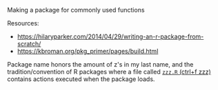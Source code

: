 
Making a package for commonly used functions

Resources:
- https://hilaryparker.com/2014/04/29/writing-an-r-package-from-scratch/
- https://kbroman.org/pkg_primer/pages/build.html

Package name honors the amount of z's in my last name, and the tradition/convention of R packages where a file called [`zzz.R` (ctrl+f zzz)](https://r-pkgs.org/Code.html#when-you-do-need-side-effects) contains actions executed when the package loads.
